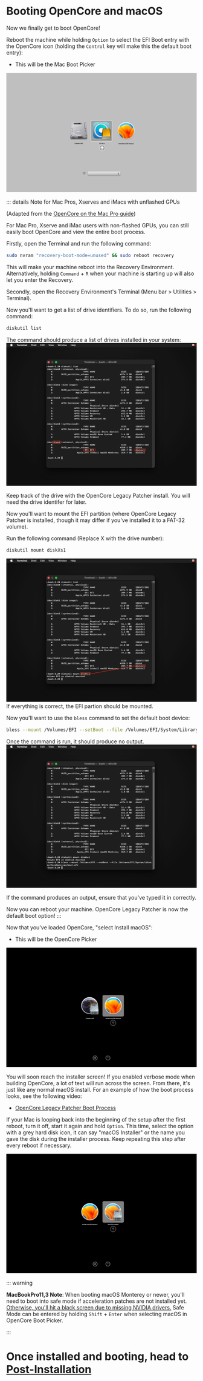 # Booting OpenCore and macOS

Now we finally get to boot OpenCore!

Reboot the machine while holding `Option` to select the EFI Boot entry with the OpenCore icon (holding the `Control` key will make this the default boot entry):

* This will be the Mac Boot Picker

![](../images/efi-boot.png)

::: details Note for Mac Pros, Xserves and iMacs with unflashed GPUs

(Adapted from the [OpenCore on the Mac Pro guide](https://forums.macrumors.com/threads/opencore-on-the-mac-pro.2207814/))

For Mac Pro, Xserve and iMac users with non-flashed GPUs, you can still easily boot OpenCore and view the entire boot process.

Firstly, open the Terminal and run the following command:
```sh
sudo nvram "recovery-boot-mode=unused" && sudo reboot recovery
```
This will make your machine reboot into the Recovery Environment. Alternatively, holding `Command` + `R` when your machine is starting up will also let you enter the Recovery.

Secondly, open the Recovery Environment's Terminal (Menu bar > Utilities > Terminal).

Now you'll want to get a list of drive identifiers. To do so, run the following command:
```sh
diskutil list
```
The command should produce a list of drives installed in your system:
![](../images/Unflashed-Boot-1.png)

Keep track of the drive with the OpenCore Legacy Patcher install. You will need the drive identifer for later.

Now you'll want to mount the EFI partition (where OpenCore Legacy Patcher is installed, though it may differ if you've installed it to a FAT-32 volume).

Run the following command (Replace X with the drive number):
```sh
diskutil mount diskXs1
```
![](../images/Unflashed-Boot-2.png)
If everything is correct, the EFI partion should be mounted.

Now you'll want to use the `bless` command to set the default boot device:
```sh
bless --mount /Volumes/EFI --setBoot --file /Volumes/EFI/System/Library/CoreServices/boot.efi
```
Once the command is run, it should produce no output.
![](../images/Unflashed-Boot-3.png)

If the command produces an output, ensure that you've typed it in correctly.

Now you can reboot your machine. OpenCore Legacy Patcher is now the default boot option!
:::

Now that you've loaded OpenCore, "select Install macOS":

* This will be the OpenCore Picker

![](../images/OpenCore-Boot-Picker.png)

You will soon reach the installer screen! If you enabled verbose mode when building OpenCore, a lot of text will run across the screen. From there, it's just like any normal macOS install. For an example of how the boot process looks, see the following video:

* [OpenCore Legacy Patcher Boot Process](https://youtu.be/AN3zsbQV_n4)

If your Mac is looping back into the beginning of the setup after the first reboot, turn it off, start it again and hold `Option`. This time, select the option with a grey hard disk icon, it can say "macOS Installer" or the name you gave the disk during the installer process. Keep repeating this step after every reboot if necessary.

![](../images/oclp-stuck-firstreboot.png)


::: warning

**MacBookPro11,3 Note**: When booting macOS Monterey or newer, you'll need to boot into safe mode if acceleration patches are not installed yet. [Otherwise, you'll hit a black screen due to missing NVIDIA drivers.](https://github.com/dortania/OpenCore-Legacy-Patcher/issues/522) Safe Mode can be entered by holding `Shift` + `Enter` when selecting macOS in OpenCore Boot Picker.

:::

# Once installed and booting, head to [Post-Installation](./POST-INSTALL.md)
